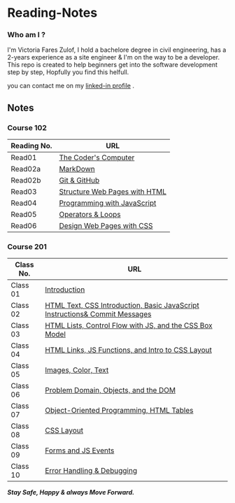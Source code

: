 # Reading-Notes

### Who am I ? 

 I'm Victoria Fares Zulof, I hold a bachelore degree in civil engineering, has a 2-years experience as a site engineer & I'm on the way to be a developer.
 This repo is created to help beginners get into the software development step by step, Hopfully you find this helfull.

you can contact me on my [linked-in profile](https://www.linkedin.com/in/victoria-f-abuzulof-0a0997200/) .

## Notes 

### Course 102

 | Reading No. |       URL            |
  -------------|----------------------
 | Read01      | [The Coder's Computer](Read01.md)   |
 | Read02a     | [MarkDown](Read02a.md) |
 | Read02b     | [Git & GitHub](Read02b.md) |
 | Read03      | [Structure Web Pages with HTML](Read03.md)   |
 | Read04      | [Programming with JavaScript](Read04.md)   |
 | Read05      | [Operators & Loops](Read05.md)   |
 | Read06      | [Design Web Pages with CSS](Read06.md)   |
  
### Course 201

| Class No.    |        URL            |
 --------------|-----------------------
| Class 01     | [Introduction](Class-01.md) |
| Class 02     | [HTML Text, CSS Introduction, Basic JavaScript Instructions& Commit Messages](Class-02.md) |
| Class 03     | [HTML Lists, Control Flow with JS, and the CSS Box Model](Class-03.md) |
| Class 04     | [HTML Links, JS Functions, and Intro to CSS Layout](Class-04.md) |
| Class 05     | [Images, Color, Text](Class-05.md) |
| Class 06     | [Problem Domain, Objects, and the DOM](Class-06.md) |
| Class 07     | [Object-Oriented Programming, HTML Tables](Class-07.md) |
| Class 08     | [CSS Layout](Class-08.md) |
| Class 09     | [Forms and JS Events](Class-09.md) |
| Class 10     | [Error Handling & Debugging](Class-10.md) |


  ***Stay Safe, Happy & always Move Forward.*** 